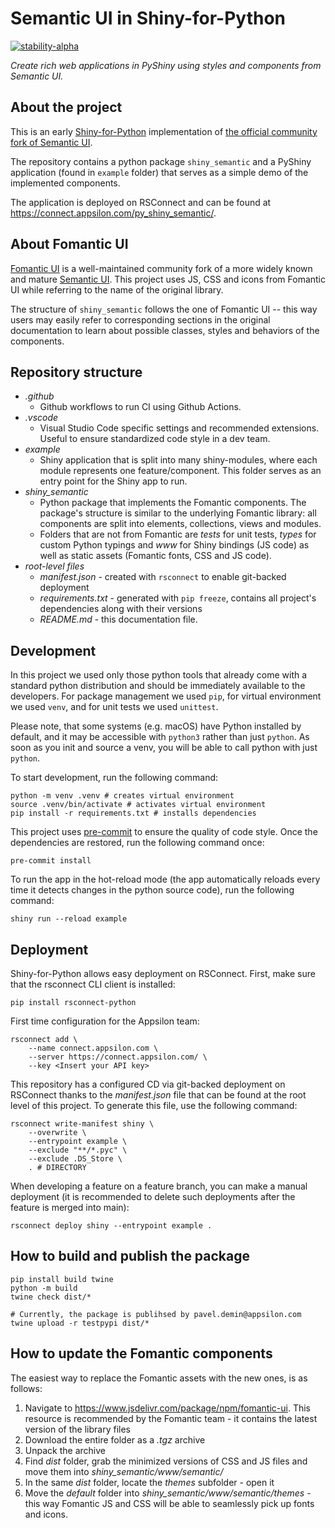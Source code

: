 # Semantic UI in Shiny-for-Python

[![stability-alpha](https://img.shields.io/badge/stability-alpha-f4d03f.svg)](https://github.com/mkenney/software-guides/blob/master/STABILITY-BADGES.md#alpha)

_Create rich web applications in PyShiny using styles and components from Semantic UI._

## About the project

This is an early [Shiny-for-Python](https://shiny.rstudio.com/py/) implementation of [the official community fork of Semantic UI](https://fomantic-ui.com/).

The repository contains a python package `shiny_semantic` and a PyShiny application (found in `example` folder) that serves as a simple demo of the implemented components.

The application is deployed on RSConnect and can be found at https://connect.appsilon.com/py_shiny_semantic/.

## About Fomantic UI

[Fomantic UI](https://fomantic-ui.com/) is a well-maintained community fork of a more widely known and mature [Semantic UI](https://semantic-ui.com/). This project uses JS, CSS and icons from Fomantic UI while referring to the name of the original library.

The structure of `shiny_semantic` follows the one of Fomantic UI -- this way users may easily refer to corresponding sections in the original documentation to learn about possible classes, styles and behaviors of the components.

## Repository structure

- _.github_
  - Github workflows to run CI using Github Actions.
- _.vscode_
  - Visual Studio Code specific settings and recommended extensions. Useful to ensure standardized code style in a dev team.
- _example_
  - Shiny application that is split into many shiny-modules, where each module represents one feature/component. This folder serves as an entry point for the Shiny app to run.
- _shiny_semantic_
  - Python package that implements the Fomantic components. The package's structure is similar to the underlying Fomantic library: all components are split into elements, collections, views and modules.
  - Folders that are not from Fomantic are _tests_ for unit tests, _types_ for custom Python typings and _www_ for Shiny bindings (JS code) as well as static assets (Fomantic fonts, CSS and JS code).
- _root-level files_
  - _manifest.json_ - created with `rsconnect` to enable git-backed deployment
  - _requirements.txt_ - generated with `pip freeze`, contains all project's dependencies along with their versions
  - _README.md_ - this documentation file.

## Development

In this project we used only those python tools that already come with a standard python distribution and should be immediately available to the developers. For package management we used `pip`, for virtual environment we used `venv`, and for unit tests we used `unittest`.

Please note, that some systems (e.g. macOS) have Python installed by default, and it may be accessible with `python3` rather than just `python`. As soon as you init and source a venv, you will be able to call python with just `python`.

To start development, run the following command:

```shell
python -m venv .venv # creates virtual environment
source .venv/bin/activate # activates virtual environment
pip install -r requirements.txt # installs dependencies
```

This project uses [pre-commit](https://pre-commit.com/) to ensure the quality of code style. Once the dependencies are restored, run the following command once:

```shell
pre-commit install
```

To run the app in the hot-reload mode (the app automatically reloads every time it detects changes in the python source code), run the following command:

```
shiny run --reload example
```

## Deployment

Shiny-for-Python allows easy deployment on RSConnect. First, make sure that the rsconnect CLI client is installed:

```shell
pip install rsconnect-python
```

First time configuration for the Appsilon team:

```
rsconnect add \
    --name connect.appsilon.com \
    --server https://connect.appsilon.com/ \
    --key <Insert your API key>
```

This repository has a configured CD via git-backed deployment on RSConnect thanks to the _manifest.json_ file that can be found at the root level of this project. To generate this file, use the following command:

```
rsconnect write-manifest shiny \
    --overwrite \
    --entrypoint example \
    --exclude "**/*.pyc" \
    --exclude .DS_Store \
    . # DIRECTORY
```

When developing a feature on a feature branch, you can make a manual deployment (it is recommended to delete such deployments after the feature is merged into main):

```
rsconnect deploy shiny --entrypoint example .
```

## How to build and publish the package

```shell
pip install build twine
python -m build
twine check dist/*

# Currently, the package is publihsed by pavel.demin@appsilon.com
twine upload -r testpypi dist/*
```

## How to update the Fomantic components

The easiest way to replace the Fomantic assets with the new ones, is as follows:

1. Navigate to https://www.jsdelivr.com/package/npm/fomantic-ui. This resource is recommended by the Fomantic team - it contains the latest version of the library files
2. Download the entire folder as a _.tgz_ archive
3. Unpack the archive
4. Find _dist_ folder, grab the minimized versions of CSS and JS files and move them into _shiny_semantic/www/semantic/_
5. In the same _dist_ folder, locate the _themes_ subfolder - open it
6. Move the _default_ folder into _shiny_semantic/www/semantic/themes_ - this way Fomantic JS and CSS will be able to seamlessly pick up fonts and icons.
